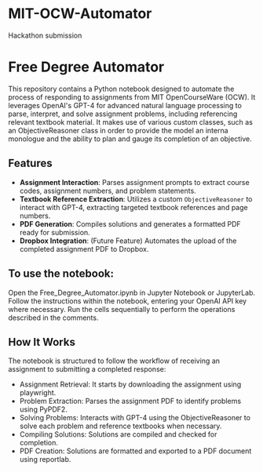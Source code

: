 # MIT-OCW-Automator
Hackathon submission

# Free Degree Automator

This repository contains a Python notebook designed to automate the process of responding to assignments from MIT OpenCourseWare (OCW). It leverages OpenAI's GPT-4 for advanced natural language processing to parse, interpret, and solve assignment problems, including referencing relevant textbook material. It makes use of various custom classes, such as an ObjectiveReasoner class in order to provide the model an interna monologue and the ability to plan and gauge its completion of an objective.

## Features

- **Assignment Interaction**: Parses assignment prompts to extract course codes, assignment numbers, and problem statements.
- **Textbook Reference Extraction**: Utilizes a custom `ObjectiveReasoner` to interact with GPT-4, extracting targeted textbook references and page numbers.
- **PDF Generation**: Compiles solutions and generates a formatted PDF ready for submission.
- **Dropbox Integration**: (Future Feature) Automates the upload of the completed assignment PDF to Dropbox.

## To use the notebook:

Open the Free_Degree_Automator.ipynb in Jupyter Notebook or JupyterLab.
Follow the instructions within the notebook, entering your OpenAI API key where necessary.
Run the cells sequentially to perform the operations described in the comments.

## How It Works
The notebook is structured to follow the workflow of receiving an assignment to submitting a completed response:

- Assignment Retrieval: It starts by downloading the assignment using playwright.
- Problem Extraction: Parses the assignment PDF to identify problems using PyPDF2.
- Solving Problems: Interacts with GPT-4 using the ObjectiveReasoner to solve each problem and reference textbooks when necessary.
- Compiling Solutions: Solutions are compiled and checked for completion.
- PDF Creation: Solutions are formatted and exported to a PDF document using reportlab.
